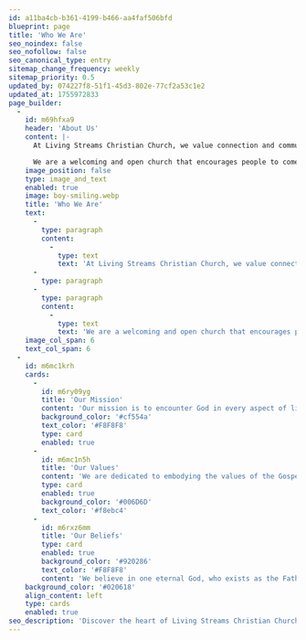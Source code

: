 ```yaml
---
id: a11ba4cb-b361-4199-b466-aa4faf506bfd
blueprint: page
title: 'Who We Are'
seo_noindex: false
seo_nofollow: false
seo_canonical_type: entry
sitemap_change_frequency: weekly
sitemap_priority: 0.5
updated_by: 074227f8-51f1-45d3-802e-77cf2a53c1e2
updated_at: 1755972833
page_builder:
  -
    id: m69hfxa9
    header: 'About Us'
    content: |-
      At Living Streams Christian Church, we value connection and community. Our teachings are built around connecting people to each other and to God.

      We are a welcoming and open church that encourages people to come and share in the love of Jesus. Come join our community and grow in your faith alongside others who have the same beliefs and values.
    image_position: false
    type: image_and_text
    enabled: true
    image: boy-smiling.webp
    title: 'Who We Are'
    text:
      -
        type: paragraph
        content:
          -
            type: text
            text: 'At Living Streams Christian Church, we value connection and community. Our teachings are built around connecting people to each other and to God.'
      -
        type: paragraph
      -
        type: paragraph
        content:
          -
            type: text
            text: 'We are a welcoming and open church that encourages people to come and share in the love of Jesus. Come join our community and grow in your faith alongside others who have the same beliefs and values.'
    image_col_span: 6
    text_col_span: 6
  -
    id: m6mc1krh
    cards:
      -
        id: m6ry09yg
        title: 'Our Mission'
        content: 'Our mission is to encounter God in every aspect of life, to experience His transformative power.'
        background_color: '#cf554a'
        text_color: '#F8F8F8'
        type: card
        enabled: true
      -
        id: m6mc1n5h
        title: 'Our Values'
        content: 'We are dedicated to embodying the values of the Gospel of Jesus Christ in all areas of life.'
        type: card
        enabled: true
        background_color: '#006D6D'
        text_color: '#f8ebc4'
      -
        id: m6rxz6mm
        title: 'Our Beliefs'
        type: card
        enabled: true
        background_color: '#920286'
        text_color: '#F8F8F8'
        content: 'We believe in one eternal God, who exists as the Father, Son (Jesus Christ), and Holy Spirit.'
    background_color: '#020618'
    align_content: left
    type: cards
    enabled: true
seo_description: 'Discover the heart of Living Streams Christian Church. Learn about our mission, beliefs, and community as we strive to grow in faith and serve others.'
---
```

